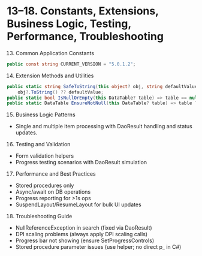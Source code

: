 # 13–18. Constants, Extensions, Business Logic, Testing, Performance, Troubleshooting

13. Common Application Constants
```csharp
public const string CURRENT_VERSION = "5.0.1.2";
```

14. Extension Methods and Utilities
```csharp
public static string SafeToString(this object? obj, string defaultValue = "") =>
    obj?.ToString() ?? defaultValue;
public static bool IsNullOrEmpty(this DataTable? table) => table == null || table.Rows.Count == 0;
public static DataTable EnsureNotNull(this DataTable? table) => table ?? new DataTable();
```

15. Business Logic Patterns
- Single and multiple item processing with DaoResult handling and status updates.

16. Testing and Validation
- Form validation helpers
- Progress testing scenarios with DaoResult simulation

17. Performance and Best Practices
- Stored procedures only
- Async/await on DB operations
- Progress reporting for >1s ops
- SuspendLayout/ResumeLayout for bulk UI updates

18. Troubleshooting Guide
- NullReferenceException in search (fixed via DaoResult)
- DPI scaling problems (always apply DPI scaling calls)
- Progress bar not showing (ensure SetProgressControls)
- Stored procedure parameter issues (use helper; no direct p_ in C#)